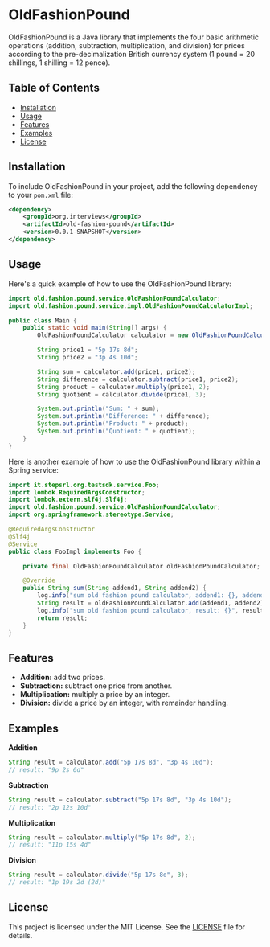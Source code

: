 # OldFashionPound

OldFashionPound is a Java library that implements the four basic arithmetic operations (addition, subtraction,
multiplication, and division) for prices according to the pre-decimalization British currency system (1 pound = 20
shillings, 1 shilling = 12 pence).

## Table of Contents

- [Installation](#installation)
- [Usage](#usage)
- [Features](#features)
- [Examples](#examples)
- [License](#license)

## Installation

To include OldFashionPound in your project, add the following dependency to your `pom.xml` file:

```xml
<dependency>
    <groupId>org.interviews</groupId>
    <artifactId>old-fashion-pound</artifactId>
    <version>0.0.1-SNAPSHOT</version>
</dependency>
```

## Usage

Here's a quick example of how to use the OldFashionPound library:

```java
import old.fashion.pound.service.OldFashionPoundCalculator;
import old.fashion.pound.service.impl.OldFashionPoundCalculatorImpl;

public class Main {
    public static void main(String[] args) {
        OldFashionPoundCalculator calculator = new OldFashionPoundCalculatorImpl();

        String price1 = "5p 17s 8d";
        String price2 = "3p 4s 10d";

        String sum = calculator.add(price1, price2);
        String difference = calculator.subtract(price1, price2);
        String product = calculator.multiply(price1, 2);
        String quotient = calculator.divide(price1, 3);

        System.out.println("Sum: " + sum);
        System.out.println("Difference: " + difference);
        System.out.println("Product: " + product);
        System.out.println("Quotient: " + quotient);
    }
}
```

Here is another example of how to use the OldFashionPound library within a Spring service:

```java
import it.stepsrl.org.testsdk.service.Foo;
import lombok.RequiredArgsConstructor;
import lombok.extern.slf4j.Slf4j;
import old.fashion.pound.service.OldFashionPoundCalculator;
import org.springframework.stereotype.Service;

@RequiredArgsConstructor
@Slf4j
@Service
public class FooImpl implements Foo {

    private final OldFashionPoundCalculator oldFashionPoundCalculator;

    @Override
    public String sum(String addend1, String addend2) {
        log.info("sum old fashion pound calculator, addend1: {}, addend2: {}", addend1, addend2);
        String result = oldFashionPoundCalculator.add(addend1, addend2);
        log.info("sum old fashion pound calculator, result: {}", result);
        return result;
    }
}
```

## Features

* **Addition:** add two prices.
* **Subtraction:** subtract one price from another.
* **Multiplication:** multiply a price by an integer.
* **Division:** divide a price by an integer, with remainder handling.

## Examples

**Addition**

```java
String result = calculator.add("5p 17s 8d", "3p 4s 10d");
// result: "9p 2s 6d"
```

**Subtraction**

```java
String result = calculator.subtract("5p 17s 8d", "3p 4s 10d");
// result: "2p 12s 10d"
```

**Multiplication**

```java
String result = calculator.multiply("5p 17s 8d", 2);
// result: "11p 15s 4d"
```

**Division**

```java
String result = calculator.divide("5p 17s 8d", 3);
// result: "1p 19s 2d (2d)"
```

## License

This project is licensed under the MIT License. See the [LICENSE](LICENSE) file for details.